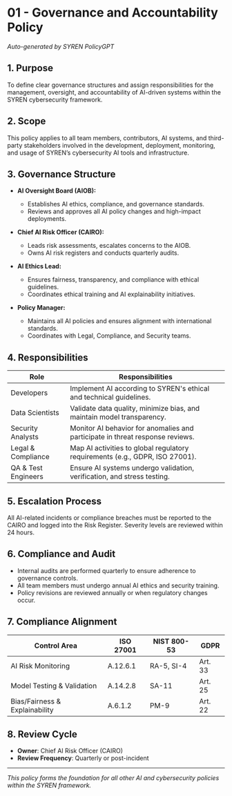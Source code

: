 
# 01 - Governance and Accountability Policy

*Auto-generated by SYREN PolicyGPT*

## 1. Purpose
To define clear governance structures and assign responsibilities for the management, oversight, and accountability of AI-driven systems within the SYREN cybersecurity framework.

## 2. Scope
This policy applies to all team members, contributors, AI systems, and third-party stakeholders involved in the development, deployment, monitoring, and usage of SYREN’s cybersecurity AI tools and infrastructure.

## 3. Governance Structure
- **AI Oversight Board (AIOB):**
  - Establishes AI ethics, compliance, and governance standards.
  - Reviews and approves all AI policy changes and high-impact deployments.

- **Chief AI Risk Officer (CAIRO):**
  - Leads risk assessments, escalates concerns to the AIOB.
  - Owns AI risk registers and conducts quarterly audits.

- **AI Ethics Lead:**
  - Ensures fairness, transparency, and compliance with ethical guidelines.
  - Coordinates ethical training and AI explainability initiatives.

- **Policy Manager:**
  - Maintains all AI policies and ensures alignment with international standards.
  - Coordinates with Legal, Compliance, and Security teams.

## 4. Responsibilities
| Role                 | Responsibilities                                                                 |
|----------------------|----------------------------------------------------------------------------------|
| Developers           | Implement AI according to SYREN's ethical and technical guidelines.              |
| Data Scientists      | Validate data quality, minimize bias, and maintain model transparency.          |
| Security Analysts    | Monitor AI behavior for anomalies and participate in threat response reviews.    |
| Legal & Compliance   | Map AI activities to global regulatory requirements (e.g., GDPR, ISO 27001).     |
| QA & Test Engineers  | Ensure AI systems undergo validation, verification, and stress testing.          |

## 5. Escalation Process
All AI-related incidents or compliance breaches must be reported to the CAIRO and logged into the Risk Register. Severity levels are reviewed within 24 hours.

## 6. Compliance and Audit
- Internal audits are performed quarterly to ensure adherence to governance controls.
- All team members must undergo annual AI ethics and security training.
- Policy revisions are reviewed annually or when regulatory changes occur.

## 7. Compliance Alignment

| Control Area                    | ISO 27001   | NIST 800-53   | GDPR         |
|----------------------------------|-------------|---------------|--------------|
| AI Risk Monitoring               | A.12.6.1    | RA-5, SI-4    | Art. 33      |
| Model Testing & Validation       | A.14.2.8    | SA-11         | Art. 25      |
| Bias/Fairness & Explainability   | A.6.1.2     | PM-9          | Art. 22      |

## 8. Review Cycle
- **Owner**: Chief AI Risk Officer (CAIRO)
- **Review Frequency**: Quarterly or post-incident

---

*This policy forms the foundation for all other AI and cybersecurity policies within the SYREN framework.*
